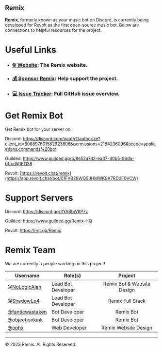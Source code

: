## Remix

**Remix**, formerly known as your music bot on Discord, is currently being developed for Revolt as the first open-source music bot. Below are connections to helpful resources for the project.

# Useful Links

- ### [🌐 Website](https://remix.fairuse.org): The Remix website.
- ### [💰 Sponsor Remix](https://github.com/sponsors/remix-bot): Help support the project.
- ### [💻 Issue Tracker](https://github.com/orgs/remix-bot/projects/1/views/1): Full GitHub issue overview.

# Get Remix Bot

Get Remix bot for your server on:

Discord: https://discord.com/oauth2/authorize?client_id=808897601582923806&permissions=2184236096&scope=applications.commands%20bot

Guilded: https://www.guilded.gg/b/8e52a7d2-ea37-40b5-96da-b1fcd506f138

Revolt: [https://revolt.chat/remix](https://app.revolt.chat/bot/01FVB28WQ9JHMWK8K7RD0F0VCW)

# Support Servers

Discord: https://discord.gg/3YABbWRP7z

Guilded: https://www.guilded.gg/Remix-HQ

Revolt: https://rvlt.gg/Remix

# Remix Team

We are currently 5 people working on this project!

|Username|Role(s)|Project|
|---|---|:-:|
|[@NoLogicAlan](https://github.com/NoLogicAlan)|Lead Bot Developer|Remix Bot & Website Design|
|[@ShadowLp4](https://github.com/ShadowLp174)|Lead Bot Developer|Remix Full Stack|
|[@fanticwastaken](https://github.com/fanticwastaken)|Bot Developer|Remix Bot|
|[@objectionkink](https://github.com/objectionkink)|Bot Developer|Remix Bot|
|[@ophx](https://github.com/ophx)|Web Developer|Remix Website Design|

---

&copy; 2023 Remix. All Rights Reserved.
